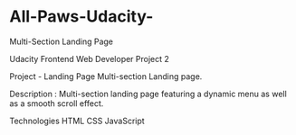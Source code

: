 # All-Paws-Udacity-

Multi-Section Landing Page

Udacity Frontend Web Developer Project 2

Project - Landing Page Multi-section Landing page.

Description : Multi-section landing page featuring a dynamic menu as well as a smooth scroll effect.

Technologies HTML CSS JavaScript

